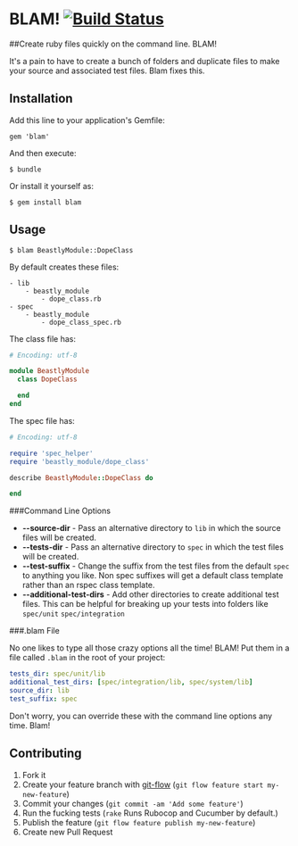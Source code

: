 # BLAM! [![Build Status](https://travis-ci.org/neverstopbuilding/blam.png?branch=develop)](https://travis-ci.org/neverstopbuilding/blam)

##Create ruby files quickly on the command line. BLAM!

It's a pain to have to create a bunch of folders and duplicate files to make your source and associated test files. Blam fixes this.

## Installation

Add this line to your application's Gemfile:

    gem 'blam'

And then execute:

    $ bundle

Or install it yourself as:

    $ gem install blam

## Usage

    $ blam BeastlyModule::DopeClass
    
By default creates these files:

    - lib
        - beastly_module
            - dope_class.rb
    - spec
        - beastly_module
            - dope_class_spec.rb
            
The class file has:

```ruby
# Encoding: utf-8

module BeastlyModule
  class DopeClass

  end
end
```

The spec file has: 

```ruby
# Encoding: utf-8

require 'spec_helper'
require 'beastly_module/dope_class'

describe BeastlyModule::DopeClass do

end
```

###Command Line Options

- **--source-dir** - Pass an alternative directory to `lib` in which the source files will be created.
- **--tests-dir** - Pass an alternative directory to `spec` in which the test files will be created.
- **--test-suffix** - Change the suffix from the test files from the default `spec` to anything you like. Non spec suffixes will get a default class template rather than an rspec class template. 
- **--additional-test-dirs** - Add other directories to create additional test files. This can be helpful for breaking up your tests into folders like `spec/unit` `spec/integration`

###.blam File

No one likes to type all those crazy options all the time! BLAM! Put them in a file called `.blam` in the root of your project:

```YAML
tests_dir: spec/unit/lib
additional_test_dirs: [spec/integration/lib, spec/system/lib]
source_dir: lib
test_suffix: spec
```

Don't worry, you can override these with the command line options any time. Blam!

## Contributing

1. Fork it
2. Create your feature branch with [git-flow](https://github.com/nvie/gitflow) (`git flow feature start my-new-feature`)
3. Commit your changes (`git commit -am 'Add some feature'`)
4. Run the fucking tests (`rake` Runs Rubocop and Cucumber by default.)
4. Publish the feature (`git flow feature publish my-new-feature`)
5. Create new Pull Request
